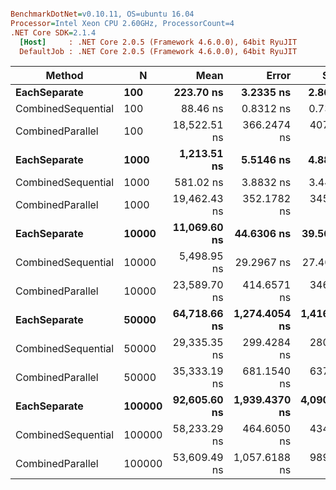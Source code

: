 ``` ini

BenchmarkDotNet=v0.10.11, OS=ubuntu 16.04
Processor=Intel Xeon CPU 2.60GHz, ProcessorCount=4
.NET Core SDK=2.1.4
  [Host]     : .NET Core 2.0.5 (Framework 4.6.0.0), 64bit RyuJIT
  DefaultJob : .NET Core 2.0.5 (Framework 4.6.0.0), 64bit RyuJIT


```
|             Method |      N |         Mean |         Error |        StdDev |       Median | Scaled | ScaledSD |
|------------------- |------- |-------------:|--------------:|--------------:|-------------:|-------:|---------:|
|       **EachSeparate** |    **100** |    **223.70 ns** |     **3.2335 ns** |     **2.8664 ns** |    **223.33 ns** |   **1.00** |     **0.00** |
| CombinedSequential |    100 |     88.46 ns |     0.8312 ns |     0.7369 ns |     88.32 ns |   0.40 |     0.01 |
|   CombinedParallel |    100 | 18,522.51 ns |   366.2474 ns |   407.0830 ns | 18,413.27 ns |  82.81 |     2.05 |
|       **EachSeparate** |   **1000** |  **1,213.51 ns** |     **5.5146 ns** |     **4.8886 ns** |  **1,212.55 ns** |   **1.00** |     **0.00** |
| CombinedSequential |   1000 |    581.02 ns |     3.8832 ns |     3.4424 ns |    579.54 ns |   0.48 |     0.00 |
|   CombinedParallel |   1000 | 19,462.43 ns |   352.1782 ns |   345.8861 ns | 19,374.61 ns |  16.04 |     0.28 |
|       **EachSeparate** |  **10000** | **11,069.60 ns** |    **44.6306 ns** |    **39.5639 ns** | **11,073.71 ns** |   **1.00** |     **0.00** |
| CombinedSequential |  10000 |  5,498.95 ns |    29.2967 ns |    27.4042 ns |  5,501.52 ns |   0.50 |     0.00 |
|   CombinedParallel |  10000 | 23,589.70 ns |   414.6571 ns |   346.2574 ns | 23,631.85 ns |   2.13 |     0.03 |
|       **EachSeparate** |  **50000** | **64,718.66 ns** | **1,274.4054 ns** | **1,416.4981 ns** | **64,113.00 ns** |   **1.00** |     **0.00** |
| CombinedSequential |  50000 | 29,335.35 ns |   299.4284 ns |   280.0855 ns | 29,346.81 ns |   0.45 |     0.01 |
|   CombinedParallel |  50000 | 35,333.19 ns |   681.1540 ns |   637.1518 ns | 35,268.31 ns |   0.55 |     0.01 |
|       **EachSeparate** | **100000** | **92,605.60 ns** | **1,939.4370 ns** | **4,090.9308 ns** | **90,826.05 ns** |   **1.00** |     **0.00** |
| CombinedSequential | 100000 | 58,233.29 ns |   464.6050 ns |   434.5917 ns | 58,206.33 ns |   0.63 |     0.03 |
|   CombinedParallel | 100000 | 53,609.49 ns | 1,057.6188 ns |   989.2972 ns | 53,147.28 ns |   0.58 |     0.03 |
